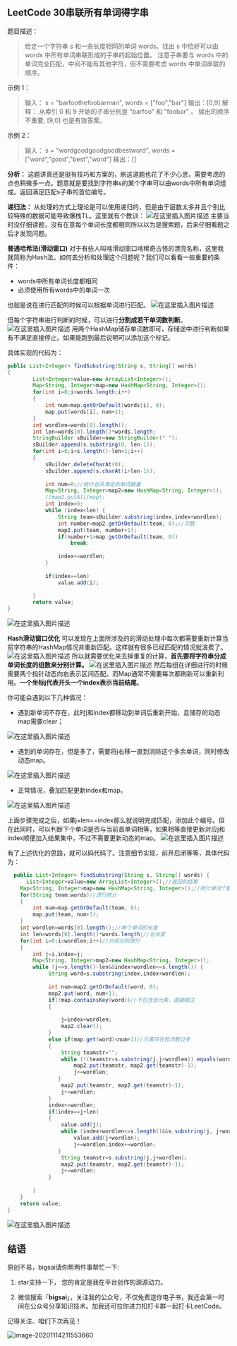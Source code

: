 ## LeetCode 30串联所有单词得字串
题目描述：
>给定一个字符串 s 和一些长度相同的单词 words。找出 s 中恰好可以由 words 中所有单词串联形成的子串的起始位置。
>注意子串要与 words 中的单词完全匹配，中间不能有其他字符，但不需要考虑 words 中单词串联的顺序。

 

示例 1：

>输入：
>s = "barfoothefoobarman",
>words = ["foo","bar"]
>输出：[0,9]
>解释：
>从索引 0 和 9 开始的子串分别是 "barfoo" 和 "foobar" 。
>输出的顺序不重要, [9,0] 也是有效答案。

示例 2：
>输入：
>s = "wordgoodgoodgoodbestword",
>words = ["word","good","best","word"]
>输出：[]

**分析：**
这题讲真还是挺有技巧和方案的，刷这道题也花了不少心思，需要考虑的点也稍微多一点。题意就是要找到字符串s的某个字串可以由words中所有单词组成。返回满足匹配s子串的首位编号。

**递归法：**
从处理的方式上理论是可以使用递归的，但是由于层数太多并且个别比较特殊的数据可能导致爆栈TL。这里就有个教训：
![在这里插入图片描述](https://img-blog.csdnimg.cn/20200921161859357.png?x-oss-process=image/watermark,type_ZmFuZ3poZW5naGVpdGk,shadow_10,text_aHR0cHM6Ly9ibG9nLmNzZG4ubmV0L3FxXzQwNjkzMTcx,size_1,color_FFFFFF,t_70#pic_center)
主要当时没仔细读题，没有在意每个单词长度都相同所以以为是搜索题，后来仔细看题之后才发现问题。

**普通哈希法(滑动窗口)**
对于有些人叫啥滑动窗口啥稀奇古怪的漂亮名称，这里我就简称为Hash法。如何去分析和处理这个问题呢？我们可以看看一些重要的条件：
- words中所有单词长度都相同
- 必须使用所有words中的单词一次

也就是说在进行匹配的时候可以根据单词进行匹配。
![在这里插入图片描述](https://img-blog.csdnimg.cn/20200921170323630.png?x-oss-process=image/watermark,type_ZmFuZ3poZW5naGVpdGk,shadow_10,text_aHR0cHM6Ly9ibG9nLmNzZG4ubmV0L3FxXzQwNjkzMTcx,size_1,color_FFFFFF,t_70#pic_center)

但每个字符串进行判断的时候，可以进行**分割成若干单词数判断**。
![在这里插入图片描述](https://img-blog.csdnimg.cn/20200921180920807.png?x-oss-process=image/watermark,type_ZmFuZ3poZW5naGVpdGk,shadow_10,text_aHR0cHM6Ly9ibG9nLmNzZG4ubmV0L3FxXzQwNjkzMTcx,size_1,color_FFFFFF,t_70#pic_center)
用两个HashMap储存单词数即可，存储途中进行判断如果有不满足直接停止。如果能跑到最后说明可以添加这个标记。

具体实现的代码为：

```java
public List<Integer> findSubstring(String s, String[] words) 
{
	    List<Integer>value=new ArrayList<Integer>();
		Map<String, Integer>map=new HashMap<String, Integer>();
		for(int i=0;i<words.length;i++)
		{
			int num=map.getOrDefault(words[i], 0);
			map.put(words[i], num+1);
		}
		int wordlen=words[0].length();
		int len=words[0].length()*words.length;
		StringBuilder sBuilder=new StringBuilder(" ");
		sBuilder.append(s.substring(0, len-1));
		for(int i=0;i<s.length()-len+1;i++)
		{
			sBuilder.deleteCharAt(0);
			sBuilder.append(s.charAt(i+len-1));
			
			int num=0;//统计总共满足的单词数量
			Map<String, Integer>map2=new HashMap<String, Integer>();
			//map2.putAll(map);
			int index=0;
			while (index<len) {
				String team=sBuilder.substring(index,index+wordlen);
				int number=map2.getOrDefault(team, 0);//次数
				map2.put(team, number+1);
				if(number+1>map.getOrDefault(team, 0))
					break;
				
				index+=wordlen;
			}
			
			if(index==len)
				value.add(i);
				
		}
		return value;
}
```
 ![在这里插入图片描述](https://img-blog.csdnimg.cn/20200921182701622.png?x-oss-process=image/watermark,type_ZmFuZ3poZW5naGVpdGk,shadow_10,text_aHR0cHM6Ly9ibG9nLmNzZG4ubmV0L3FxXzQwNjkzMTcx,size_1,color_FFFFFF,t_70#pic_center)

**Hash滑动窗口优化**
可以发现在上面所涉及的的滑动处理中每次都需要重新计算当前字符串的HashMap情况并重新匹配。这样就有很多已经匹配的情况就浪费了。
![在这里插入图片描述](https://img-blog.csdnimg.cn/20200921195226927.png?x-oss-process=image/watermark,type_ZmFuZ3poZW5naGVpdGk,shadow_10,text_aHR0cHM6Ly9ibG9nLmNzZG4ubmV0L3FxXzQwNjkzMTcx,size_1,color_FFFFFF,t_70#pic_center)
所以就需要优化来去掉重复的计算，**首先要将字符串分成单词长度的组数来分别计算。**
![在这里插入图片描述](https://img-blog.csdnimg.cn/2020092120042270.png?x-oss-process=image/watermark,type_ZmFuZ3poZW5naGVpdGk,shadow_10,text_aHR0cHM6Ly9ibG9nLmNzZG4ubmV0L3FxXzQwNjkzMTcx,size_1,color_FFFFFF,t_70#pic_center)
然后每组在详细进行的时候需要两个指针动态向右表示区间匹配。而Map通常不需要每次都刷新可以重新利用。**一个坐标j代表开头一个index表示当前结尾**。

你可能会遇到以下几种情况：
- 遇到新单词不存在，此时j和index都移动到单词后重新开始，且储存的动态map需要clear；


![在这里插入图片描述](https://img-blog.csdnimg.cn/20200921201219949.png?x-oss-process=image/watermark,type_ZmFuZ3poZW5naGVpdGk,shadow_10,text_aHR0cHM6Ly9ibG9nLmNzZG4ubmV0L3FxXzQwNjkzMTcx,size_1,color_FFFFFF,t_70#pic_center)
- 遇到的单词存在，但是多了，需要将j右移一直到消除这个多余单词，同时修改动态map。


![在这里插入图片描述](https://img-blog.csdnimg.cn/2020092120162062.png?x-oss-process=image/watermark,type_ZmFuZ3poZW5naGVpdGk,shadow_10,text_aHR0cHM6Ly9ibG9nLmNzZG4ubmV0L3FxXzQwNjkzMTcx,size_1,color_FFFFFF,t_70#pic_center)
- 正常情况，叠加匹配更新index和map。


![在这里插入图片描述](https://img-blog.csdnimg.cn/20200921201815783.png?x-oss-process=image/watermark,type_ZmFuZ3poZW5naGVpdGk,shadow_10,text_aHR0cHM6Ly9ibG9nLmNzZG4ubmV0L3FxXzQwNjkzMTcx,size_1,color_FFFFFF,t_70#pic_center)

上面步骤完成之后，如果j+len==index那么就说明完成匹配，添加此个编号。但在此同时，可以判断下个单词是否与当前首单词相等，如果相等直接更新对应j和index顺便加入结果集中，不过不需要更新动态的map。
![在这里插入图片描述](https://img-blog.csdnimg.cn/20200921202224920.png?x-oss-process=image/watermark,type_ZmFuZ3poZW5naGVpdGk,shadow_10,text_aHR0cHM6Ly9ibG9nLmNzZG4ubmV0L3FxXzQwNjkzMTcx,size_1,color_FFFFFF,t_70#pic_center)

有了上述优化的思路，就可以码代码了。注意细节实现，前开后闭等等，具体代码为：

```java
  public List<Integer> findSubstring(String s, String[] words) {
      List<Integer>value=new ArrayList<Integer>();//返回的结果
	Map<String, Integer>map=new HashMap<String, Integer>();//统计单词个数
	for(String team:words)//进行统计
	{
		int num=map.getOrDefault(team, 0);
		map.put(team, num+1);
	}
	int wordlen=words[0].length();//单个单词的长度
	int len=words[0].length()*words.length;//总长度
	for(int i=0;i<wordlen;i++)//分组分别进行
	{
		int j=i,index=j;
	    Map<String, Integer>map2=new HashMap<String, Integer>();
		while (j<=s.length()-len&&index+wordlen<=s.length()) {
			 String word=s.substring(index,index+wordlen);
			 
			 int num=map2.getOrDefault(word, 0);
			 map2.put(word, num+1);
			 if(!map.containsKey(word))//不包含该元素，直接跳过
			 {
				 
				 j=index+wordlen;
				 map2.clear(); 
			 }
			 else if(map.get(word)<num+1)//元素存在但次数过多
			 {
				 String teamstr="";
				 while (!(teamstr=s.substring(j,j+wordlen)).equals(word)) {//找到第一个不相等得
					 map2.put(teamstr, map2.get(teamstr)-1);
					 j+=wordlen;
				}
				 map2.put(teamstr, map2.get(teamstr)-1);
				 j+=wordlen;
			 }
			 index+=wordlen;
			 if(index==j+len)
			 {
				 value.add(j);
				 while (index+wordlen<=s.length()&&s.substring(j, j+wordlen).equals(s.substring(index, index+wordlen))) {
					 value.add(j+wordlen);
					 j+=wordlen;index+=wordlen;
				} 
				 String teamstr=s.substring(j,j+wordlen);
				 map2.put(teamstr, map2.get(teamstr)-1);
				 j+=wordlen;
			 }
			
		}
	}
	return value;
}
```


 ![在这里插入图片描述](https://img-blog.csdnimg.cn/20200921202406893.png?x-oss-process=image/watermark,type_ZmFuZ3poZW5naGVpdGk,shadow_10,text_aHR0cHM6Ly9ibG9nLmNzZG4ubmV0L3FxXzQwNjkzMTcx,size_1,color_FFFFFF,t_70#pic_center)

## 结语

原创不易，bigsai请你帮两件事帮忙一下:

1. star支持一下， 您的肯定是我在平台创作的源源动力。

2. 微信搜索「**bigsai**」，关注我的公众号，不仅免费送你电子书，我还会第一时间在公众号分享知识技术。加我还可拉你进力扣打卡群一起打卡LeetCode。

记得关注、咱们下次再见！

![image-20201114211553660](https://bigsai.oss-cn-shanghai.aliyuncs.com/img/image-20201122215000846.png)